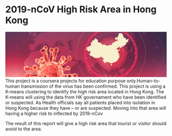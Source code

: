 # 2019-nCoV High Risk Area in Hong Kong 
![Image description](img/main.jpg)
This project is a coursera projects for education purpose only.Human-to-human transmission of the virus has been confirmed. This project is using a K-means clustering to identify the high risk area located in Hong Kong. The K-means will using the data from HK governament who have been identified or suspected. As Health officials say all patients placed into isolation in Hong Kong because they have – or are suspected. Moving into that area will having a higher risk to inflected by 2019-nCov

The result of this report will give a high risk area that tourist or visitor should avoid to the area.
